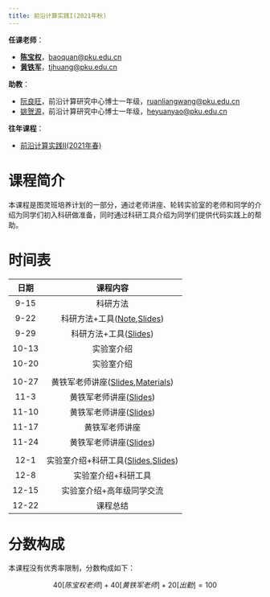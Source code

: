 ```yaml
---
title: 前沿计算实践I(2021年秋)
---
```


**任课老师**：  

* [**陈宝权**](http://cfcs.pku.edu.cn/baoquan/)，baoquan@pku.edu.cn
* [**黄铁军**](https://www.pkuml.org/staff/tjhuang.html)，tjhuang@pku.edu.cn

**助教**：

* [阮良旺](https://lwruan.com)，前沿计算研究中心博士一年级，ruanliangwang@pku.edu.cn
* [姚贺源](https://cfcs.pku.edu.cn/people/graduate_students/2021/index.htm)，前沿计算研究中心博士一年级，heyuanyao@pku.edu.cn

**往年课程**：

* [前沿计算实践II(2021年春)](./2021-spring/index.html)

# 课程简介

本课程是图灵班培养计划的一部分，通过老师讲座、轮转实验室的老师和同学的介绍为同学们初入科研做准备，同时通过科研工具介绍为同学们提供代码实践上的帮助。

# 时间表

|日期|课程内容|
|:-:|:-:|
|9-15|科研方法|
|9-22|科研方法+工具([Note](./html-gen/lecture-1.html),[Slides](./assets/linux-basic.pdf))|
|9-29|科研方法+工具([Slides](./assets/Vscode&Vim.pdf))|
|10-13|实验室介绍|
|10-20|实验室介绍|
|||
|10-27|黄铁军老师讲座([Slides](./assets/1-信息.pdf),[Materials](assets/黄铁军老师阅读材料.zip))|
|11-3|黄铁军老师讲座([Slides](./assets/2-计算与逻辑及控制.pdf))|
|11-10|黄铁军老师讲座([Slides](./assets/3-智能+仿脑.pdf))|
|11-17|黄铁军老师讲座|
|11-24|黄铁军老师讲座([Slides](./assets/5-视觉.pdf))|
|||
|12-1|实验室介绍+科研工具([Slides](./assets/前沿-12-1-阮良旺.pdf),[Slides](assets/前沿-12-1-姚贺源.pdf))|
|12-8|实验室介绍+科研工具|
|12-15|实验室介绍+高年级同学交流|
|12-22|课程总结|

# 分数构成

本课程没有优秀率限制，分数构成如下：

$$40[陈宝权老师] + 40[黄铁军老师]+20[出勤]=100$$